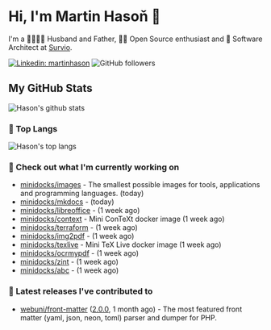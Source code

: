 # Hi, I'm Martin Hasoň 👋

I'm a 👨‍👩‍👧‍👦 Husband and Father, 🧑‍💻 Open Source enthusiast and 📐 Software Architect at [Survio](https://www.survio.com).

[![Linkedin: martinhason](https://img.shields.io/badge/-Martin%20Hasoň-blue?style=flat-square&logo=Linkedin&logoColor=white&link=https://www.linkedin.com/in/martinhason/)](https://www.linkedin.com/in/martinhason/)
![GitHub followers](https://img.shields.io/github/followers/hason?label=Follow&style=social)


## My GitHub Stats
![Hason's github stats](https://github-readme-stats.vercel.app/api?username=hason&show_icons=true&include_all_commits=true&theme=dracula&hide_border=true&hide_title=true)

### 💾 Top Langs
![Hason's top langs](https://github-readme-stats.vercel.app/api/top-langs/?username=hason&layout=compact&theme=dracula&hide_border=true&hide_title=true)

### 👷 Check out what I'm currently working on

- [minidocks/images](https://github.com/minidocks/images) - The smallest possible images for tools, applications and programming languages. (today)
- [minidocks/mkdocs](https://github.com/minidocks/mkdocs) -  (today)
- [minidocks/libreoffice](https://github.com/minidocks/libreoffice) -  (1 week ago)
- [minidocks/context](https://github.com/minidocks/context) - Mini ConTeXt docker image (1 week ago)
- [minidocks/terraform](https://github.com/minidocks/terraform) -  (1 week ago)
- [minidocks/img2pdf](https://github.com/minidocks/img2pdf) -  (1 week ago)
- [minidocks/texlive](https://github.com/minidocks/texlive) - Mini TeX Live docker image (1 week ago)
- [minidocks/ocrmypdf](https://github.com/minidocks/ocrmypdf) -  (1 week ago)
- [minidocks/zint](https://github.com/minidocks/zint) -  (1 week ago)
- [minidocks/abc](https://github.com/minidocks/abc) -  (1 week ago)

### 🔭 Latest releases I've contributed to

- [webuni/front-matter](https://github.com/webuni/front-matter) ([2.0.0](https://github.com/webuni/front-matter/releases/tag/2.0.0), 1 month ago) - The most featured front matter (yaml, json, neon, toml) parser and dumper for PHP.
